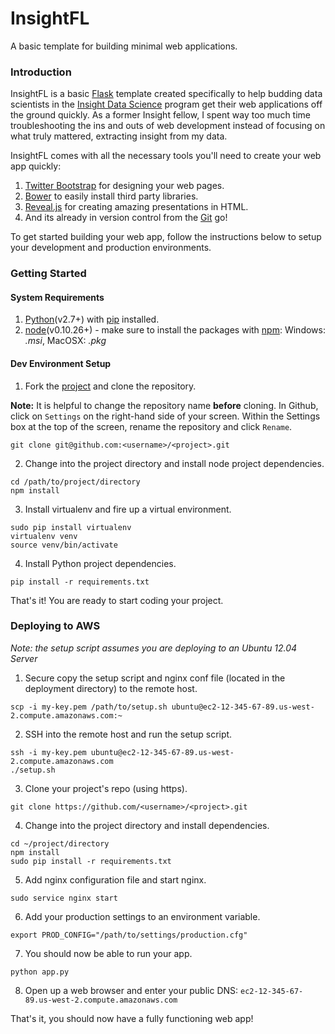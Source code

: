 # InsightFL
A basic template for building minimal web applications.

### Introduction
InsightFL is a basic [Flask](http://flask.pocoo.org/) template created specifically to help budding
data scientists in the [Insight Data Science](http://insightdatascience.com/) program get their web applications
off the ground quickly. As a former Insight fellow, I spent way too much time troubleshooting the ins and outs of
web development instead of focusing on what truly mattered, extracting insight from my data.

InsightFL comes with all the necessary tools you'll need to create your web app quickly:

  1. [Twitter Bootstrap](http://getbootstrap.com/) for designing your web pages.
  2. [Bower](http://bower.io/) to easily install third party libraries.
  3. [Reveal.js](http://lab.hakim.se/reveal-js/#/) for creating amazing presentations in HTML.
  4. And its already in version control from the [Git](http://git-scm.com/) go!

To get started building your web app, follow the instructions below to setup your development and production
environments.

### Getting Started <a name="getting-started"></a>
#### System Requirements <a name="system-requirements"></a>
1. [Python](https://www.python.org/downloads/)(v2.7+) with [pip](http://pip.readthedocs.org/en/latest/installing.html) installed.
2. [node](http://nodejs.org/)(v0.10.26+) - make sure to install the packages with [npm](https://www.npmjs.org/): Windows: *.msi*, MacOSX: *.pkg*

#### Dev Environment Setup <a name="environment-setup"></a>
1. Fork the [project](https://github.com/stormpython/insightfl/fork) and clone the repository.

  **Note:** It is helpful to change the repository name **before** cloning. In Github, click on `Settings` on the right-hand
  side of your screen. Within the Settings box at the top of the screen, rename the repository and click `Rename`.

  ```
  git clone git@github.com:<username>/<project>.git
  ```

2. Change into the project directory and install node project dependencies.

  ```
  cd /path/to/project/directory
  npm install
  ```

3. Install virtualenv and fire up a virtual environment.

  ```
  sudo pip install virtualenv
  virtualenv venv
  source venv/bin/activate
  ```

4. Install Python project dependencies.

  ```
  pip install -r requirements.txt
  ```

That's it! You are ready to start coding your project.

### Deploying to AWS

*Note: the setup script assumes you are deploying to an Ubuntu 12.04 Server*

1. Secure copy the setup script and nginx conf file (located in the deployment directory) to the remote host.

  ```
  scp -i my-key.pem /path/to/setup.sh ubuntu@ec2-12-345-67-89.us-west-2.compute.amazonaws.com:~
  ```

2. SSH into the remote host and run the setup script.

  ```
  ssh -i my-key.pem ubuntu@ec2-12-345-67-89.us-west-2.compute.amazonaws.com
  ./setup.sh
  ```

3. Clone your project's repo (using https).

  ```
  git clone https://github.com/<username>/<project>.git
  ```

4. Change into the project directory and install dependencies.

  ```
  cd ~/project/directory
  npm install
  sudo pip install -r requirements.txt
  ```

5. Add nginx configuration file and start nginx.

  ```
  sudo service nginx start
  ```

6. Add your production settings to an environment variable.

  ```
  export PROD_CONFIG="/path/to/settings/production.cfg"
  ```

7. You should now be able to run your app.

  ```
  python app.py
  ```

8. Open up a web browser and enter your public DNS: `ec2-12-345-67-89.us-west-2.compute.amazonaws.com`

That's it, you should now have a fully functioning web app!

